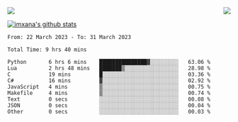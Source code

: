 <p>
  <a href="https://count.getloli.com/"><img src="https://count.getloli.com/get/@xana.readme?theme=moebooru-h"></a>
  <img src="https://weather-icon.journeyad.repl.co/@hangzhou?v=1" align="right">
</p>


<a href="https://github.com/imxana"><img align="center" src="https://github-readme-stats.vercel.app/api?username=imxana&show_icons=true&include_all_commits=true&hide_border=tru&custom_title=imxana%27s%20Github%20Stats" alt="imxana's github stats" /></a> 

<!--START_SECTION:waka-->

```text
From: 22 March 2023 - To: 31 March 2023

Total Time: 9 hrs 40 mins

Python       6 hrs 6 mins    ███████████████▓░░░░░░░░░   63.06 %
Lua          2 hrs 48 mins   ███████▒░░░░░░░░░░░░░░░░░   28.98 %
C            19 mins         █░░░░░░░░░░░░░░░░░░░░░░░░   03.36 %
C#           16 mins         ▓░░░░░░░░░░░░░░░░░░░░░░░░   02.92 %
JavaScript   4 mins          ▒░░░░░░░░░░░░░░░░░░░░░░░░   00.75 %
Makefile     4 mins          ▒░░░░░░░░░░░░░░░░░░░░░░░░   00.74 %
Text         0 secs          ░░░░░░░░░░░░░░░░░░░░░░░░░   00.08 %
JSON         0 secs          ░░░░░░░░░░░░░░░░░░░░░░░░░   00.04 %
Other        0 secs          ░░░░░░░░░░░░░░░░░░░░░░░░░   00.03 %
```

<!--END_SECTION:waka-->
